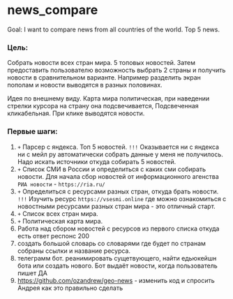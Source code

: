 # news_compare
Goal: I want to compare news from all countries of the world. Top 5 news.

### Цель:
Собрать новости всех стран мира. 5 топовых новостей. Затем предоставить пользователю возможность выбрать 2 страны и получить новости в сравнительном варианте. Например разделить экран пополам и новости выводятся в разных половинах. 

Идея по внешнему виду. Карта мира политическая, при наведении стрелки курсора на страну она подсвечивается, Подсвеченная кликабельная. При клике выводятся новости. 

### Первые шаги:

1) `+` Парсер с яндекса. Топ 5 новостей.  `!!!`  Оказывается ни с яндекса ни с мейл ру автоматически собрать данные у меня не получилось. Надо искать источники откуда собирать 5 новостей. 
2) `+` Список СМИ в России и определиться с каких сми собирать новости. Для начала сбор новостей от информационного агенства `РИА новости` - `https://ria.ru/`
3) `+` Определиться с ресурсами разных стран, откуда брать новости. `!!!` Изучить ресурс `https://vsesmi.online` где можно ознакомиться с новостными ресурсами разных стран мира - это отличный старт.
4) `+` Список всех стран мира.
5) `+` Политическая карта мира.
6) Работа над сбором новостей с ресурсов из первого списка откуда есть ответ респонс 200
7) создать большой словарь со словарями где будет по странам собраны ссылки и название ресурса.
8) телеграмм бот. реанимировать сущетвующего, найти едьюкейшн бота или создать нового. Бот выдаёт новости, когда пользователь пишет ДА
9) https://github.com/ozandrew/geo-news  - изменить код и спросить Андрея как это правильно сделать
